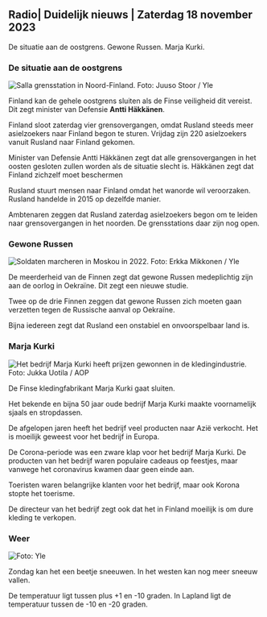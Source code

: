 ## Radio\| Duidelijk nieuws \| Zaterdag 18 november 2023

De situatie aan de oostgrens. Gewone Russen. Marja Kurki.

### De situatie aan de oostgrens

![Salla grensstation in Noord-Finland. Foto: Juuso Stoor / Yle](https://images.cdn.yle.fi/image/upload/c_crop,h_3033,w_5392,x_0,y_144/ar_1.7777777777777777,c_fill,g_faces,h_675,w_1200/dpr_1.0/q_auto:eco/f_auto/fl_lossy/v1700230392/39-1202451655773834805e)

Finland kan de gehele oostgrens sluiten als de Finse veiligheid dit vereist. Dit zegt minister van Defensie **Antti Häkkänen**.

Finland sloot zaterdag vier grensovergangen, omdat Rusland steeds meer asielzoekers naar Finland begon te sturen. Vrijdag zijn 220 asielzoekers vanuit Rusland naar Finland gekomen.

Minister van Defensie Antti Häkkänen zegt dat alle grensovergangen in het oosten gesloten zullen worden als de situatie slecht is. Häkkänen zegt dat Finland zichzelf moet beschermen

Rusland stuurt mensen naar Finland omdat het wanorde wil veroorzaken. Rusland handelde in 2015 op dezelfde manier.

Ambtenaren zeggen dat Rusland zaterdag asielzoekers begon om te leiden naar grensovergangen in het noorden. De grensstations daar zijn nog open.

### Gewone Russen

![Soldaten marcheren in Moskou in 2022. Foto: Erkka Mikkonen / Yle](https://images.cdn.yle.fi/image/upload/c_crop,h_2250,w_4000,x_0,y_620/ar_1.7777777777777777,c_fill,g_faces,h_675,w_1200/dpr_1.0/q_auto:eco/f_auto/fl_lossy/v1652081791/39-9521386278c4035763b)

De meerderheid van de Finnen zegt dat gewone Russen medeplichtig zijn aan de oorlog in Oekraïne. Dit zegt een nieuwe studie.

Twee op de drie Finnen zeggen dat gewone Russen zich moeten gaan verzetten tegen de Russische aanval op Oekraïne.

Bijna iedereen zegt dat Rusland een onstabiel en onvoorspelbaar land is.

### Marja Kurki

![Het bedrijf Marja Kurki heeft prijzen gewonnen in de kledingindustrie. Foto: Jukka Uotila / AOP](https://images.cdn.yle.fi/image/upload/c_crop,h_2089,w_3715,x_1,y_0/ar_1.7777777777777777,c_fill,g_faces,h_675,w_1200/dpr_1.0/q_auto:eco/f_auto/fl_lossy/v1700215518/39-120216565573a69289c3)

De Finse kledingfabrikant Marja Kurki gaat sluiten.

Het bekende en bijna 50 jaar oude bedrijf Marja Kurki maakte voornamelijk sjaals en stropdassen.

De afgelopen jaren heeft het bedrijf veel producten naar Azië verkocht. Het is moeilijk geweest voor het bedrijf in Europa.

De Corona-periode was een zware klap voor het bedrijf Marja Kurki. De producten van het bedrijf waren populaire cadeaus op feestjes, maar vanwege het coronavirus kwamen daar geen einde aan.

Toeristen waren belangrijke klanten voor het bedrijf, maar ook Korona stopte het toerisme.

De directeur van het bedrijf zegt ook dat het in Finland moeilijk is om dure kleding te verkopen.

### Weer

![ Foto: Yle](https://images.cdn.yle.fi/image/upload/c_crop,h_1080,w_1919,x_0,y_0/ar_1.7777777777777777,c_fill,g_faces,h_675,w_1200/dpr_1.0/q_auto:eco/f_auto/fl_lossy/v1700323494/39-12028456558e083321cf)

Zondag kan het een beetje sneeuwen. In het westen kan nog meer sneeuw vallen.

De temperatuur ligt tussen plus +1 en -10 graden. In Lapland ligt de temperatuur tussen de -10 en -20 graden.